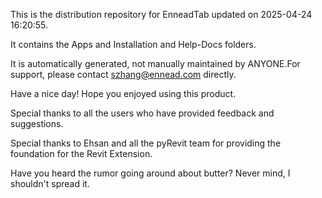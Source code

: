 This is the distribution repository for EnneadTab updated on 2025-04-24 16:20:55.

It contains the Apps and Installation and Help-Docs folders.

It is automatically generated, not manually maintained by ANYONE.For support, please contact szhang@ennead.com directly.

Have a nice day! Hope you enjoyed using this product.

Special thanks to all the users who have provided feedback and suggestions.

Special thanks to Ehsan and all the pyRevit team for providing the foundation for the Revit Extension.






Have you heard the rumor going around about butter? Never mind, I shouldn't spread it.